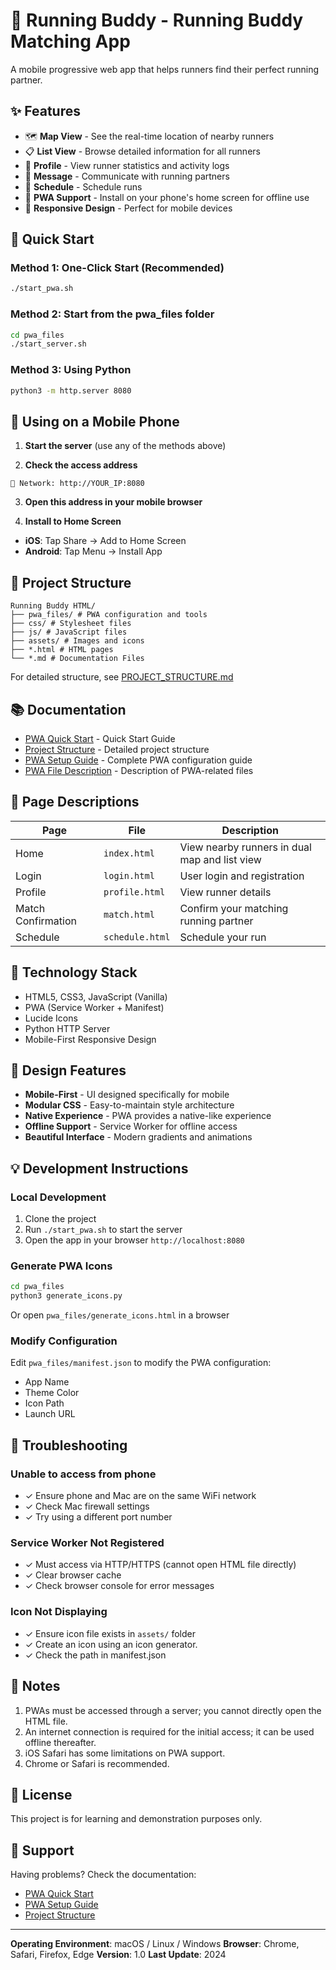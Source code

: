 # 🏃 Running Buddy - Running Buddy Matching App

A mobile progressive web app that helps runners find their perfect running partner.

## ✨ Features

- 🗺️ **Map View** - See the real-time location of nearby runners
- 📋 **List View** - Browse detailed information for all runners
- 👤 **Profile** - View runner statistics and activity logs
- 💬 **Message** - Communicate with running partners
- 📅 **Schedule** - Schedule runs
- 📱 **PWA Support** - Install on your phone's home screen for offline use
- 🎨 **Responsive Design** - Perfect for mobile devices

## 🚀 Quick Start

### Method 1: One-Click Start (Recommended)

```bash
./start_pwa.sh
```

### Method 2: Start from the pwa_files folder

```bash
cd pwa_files
./start_server.sh
```

### Method 3: Using Python

```bash
python3 -m http.server 8080
```

## 📱 Using on a Mobile Phone

1. **Start the server** (use any of the methods above)

2. **Check the access address**
```
📱 Network: http://YOUR_IP:8080
```

3. **Open this address in your mobile browser**

4. **Install to Home Screen**
- **iOS**: Tap Share → Add to Home Screen
- **Android**: Tap Menu → Install App

## 📂 Project Structure

```
Running Buddy HTML/
├── pwa_files/ # PWA configuration and tools
├── css/ # Stylesheet files
├── js/ # JavaScript files
├── assets/ # Images and icons
├── *.html # HTML pages
└── *.md # Documentation Files
```

For detailed structure, see [PROJECT_STRUCTURE.md](PROJECT_STRUCTURE.md)

## 📚 Documentation

- [PWA Quick Start](PWA_QuickStart.md) - Quick Start Guide
- [Project Structure](PROJECT_STRUCTURE.md) - Detailed project structure
- [PWA Setup Guide](pwa_files/PWA_SETUP.md) - Complete PWA configuration guide
- [PWA File Description](pwa_files/README.md) - Description of PWA-related files

## 🎯 Page Descriptions

| Page | File | Description |
|------|------|------|
| Home | `index.html` | View nearby runners in dual map and list view |
| Login | `login.html` | User login and registration |
| Profile | `profile.html` | View runner details |
| Match Confirmation | `match.html` | Confirm your matching running partner |
| Schedule | `schedule.html` | Schedule your run |

## 🔧 Technology Stack

- HTML5, CSS3, JavaScript (Vanilla)
- PWA (Service Worker + Manifest)
- Lucide Icons
- Python HTTP Server
- Mobile-First Responsive Design

## 🎨 Design Features

- **Mobile-First** - UI designed specifically for mobile
- **Modular CSS** - Easy-to-maintain style architecture
- **Native Experience** - PWA provides a native-like experience
- **Offline Support** - Service Worker for offline access
- **Beautiful Interface** - Modern gradients and animations

## 💡 Development Instructions

### Local Development

1. Clone the project
2. Run `./start_pwa.sh` to start the server
3. Open the app in your browser `http://localhost:8080`

### Generate PWA Icons

```bash
cd pwa_files
python3 generate_icons.py
```

Or open `pwa_files/generate_icons.html` in a browser

### Modify Configuration

Edit `pwa_files/manifest.json` to modify the PWA configuration:
- App Name
- Theme Color
- Icon Path
- Launch URL

## 🐛 Troubleshooting

### Unable to access from phone
- ✓ Ensure phone and Mac are on the same WiFi network
- ✓ Check Mac firewall settings
- ✓ Try using a different port number

### Service Worker Not Registered
- ✓ Must access via HTTP/HTTPS (cannot open HTML file directly)
- ✓ Clear browser cache
- ✓ Check browser console for error messages

### Icon Not Displaying
- ✓ Ensure icon file exists in `assets/` folder
- ✓ Create an icon using an icon generator.
- ✓ Check the path in manifest.json

## 📝 Notes

1. PWAs must be accessed through a server; you cannot directly open the HTML file.
2. An internet connection is required for the initial access; it can be used offline thereafter.
3. iOS Safari has some limitations on PWA support.
4. Chrome or Safari is recommended.

## 📄 License

This project is for learning and demonstration purposes only.

## 🙋 Support

Having problems? Check the documentation:
- [PWA Quick Start](PWA_QuickStart.md)
- [PWA Setup Guide](pwa_files/PWA_SETUP.md)
- [Project Structure](PROJECT_STRUCTURE.md)

---

**Operating Environment**: macOS / Linux / Windows
**Browser**: Chrome, Safari, Firefox, Edge
**Version**: 1.0
**Last Update**: 2024

